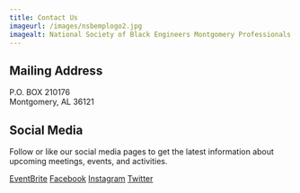 ```yaml
---
title: Contact Us
imageurl: /images/nsbemplogo2.jpg
imagealt: National Society of Black Engineers Montgomery Professionals
---
```


## Mailing Address

P.O. BOX 210176<br />
Montgomery, AL 36121

## Social Media

Follow or like our social media pages to get the latest information about upcoming meetings, events, and activities.

<p>
    <a class="btn text-white" href="https://www.eventbrite.com/o/the-national-society-of-black-engineers-montgomery-professionals-17650668811" target="_blank">
        <i class="bi bi-calendar-day"></i> EventBrite</a>
    <a class="btn text-white" href="https://www.facebook.com/nsbemp" target="_blank">
        <i class="bi bi-facebook"></i> Facebook</a><span> </span>
    <a class="text-white btn" href="https://www.instagram.com/nsbemp" target="_blank">
        <i class="bi bi-instagram"></i> Instagram</a><span> </span>
    <a class="text-white btn" href="https://twitter.com/nsbemp" target="_blank">
        <i class="bi bi-twitter"></i> Twitter</a>
</p>


